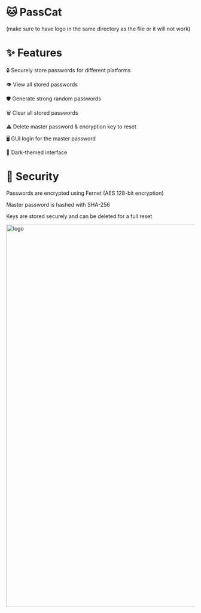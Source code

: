 # 🐱 PassCat
(make sure to have logo in the same directory as the file or it will not work)

# ✨ Features

🔒 Securely store passwords for different platforms

👁️ View all stored passwords

🛡️ Generate strong random passwords

🗑️ Clear all stored passwords

⚠️ Delete master password & encryption key to reset

🖥️ GUI login for the master password

🌙 Dark-themed interface

# 🔐 Security

Passwords are encrypted using Fernet (AES 128-bit encryption)

Master password is hashed with SHA-256

Keys are stored securely and can be deleted for a full reset

<img width="1024" height="1024" alt="logo" src="https://github.com/user-attachments/assets/584f3516-d90c-4220-9e8a-cc0363aadc43" />

